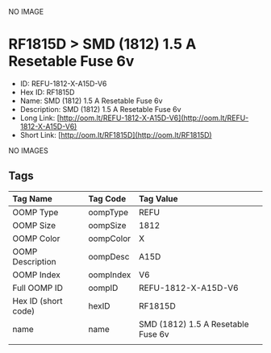 


  
NO IMAGE  
# RF1815D > SMD (1812) 1.5 A Resetable Fuse 6v

- ID: REFU-1812-X-A15D-V6
- Hex ID: RF1815D
- Name: SMD (1812) 1.5 A Resetable Fuse 6v
- Description: SMD (1812) 1.5 A Resetable Fuse 6v
- Long Link: [http://oom.lt/REFU-1812-X-A15D-V6](http://oom.lt/REFU-1812-X-A15D-V6)
- Short Link: [http://oom.lt/RF1815D](http://oom.lt/RF1815D)
  
NO IMAGES  
## Tags
  

|Tag Name|Tag Code|Tag Value|
| :--- | :--- | :--- |
|OOMP Type|oompType|REFU|
|OOMP Size|oompSize|1812|
|OOMP Color|oompColor|X|
|OOMP Description|oompDesc|A15D|
|OOMP Index|oompIndex|V6|
|Full OOMP ID|oompID|REFU-1812-X-A15D-V6|
|Hex ID (short code)|hexID|RF1815D|
|name|name|SMD (1812) 1.5 A Resetable Fuse 6v|
||||
